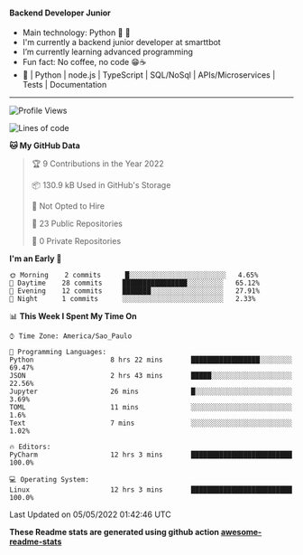 #### Backend Developer Junior

- Main technology: Python 🐍 💖
- I'm currently a backend junior developer at smarttbot
- I’m currently learning advanced programming
- Fun fact: No coffee, no code 😁☕
- 📖 | Python | node.js | TypeScript | SQL/NoSql | APIs/Microservices | Tests | Documentation
---
<!--START_SECTION:waka-->
![Profile Views](http://img.shields.io/badge/Profile%20Views-0-blue)

![Lines of code](https://img.shields.io/badge/From%20Hello%20World%20I%27ve%20Written-83%20Thousand%20lines%20of%20code-blue)

**🐱 My GitHub Data** 

> 🏆 9 Contributions in the Year 2022
 > 
> 📦 130.9 kB Used in GitHub's Storage 
 > 
> 🚫 Not Opted to Hire
 > 
> 📜 23 Public Repositories 
 > 
> 🔑 0 Private Repositories  
 > 
**I'm an Early 🐤** 

```text
🌞 Morning    2 commits      █░░░░░░░░░░░░░░░░░░░░░░░░   4.65% 
🌆 Daytime    28 commits     ████████████████░░░░░░░░░   65.12% 
🌃 Evening    12 commits     ███████░░░░░░░░░░░░░░░░░░   27.91% 
🌙 Night      1 commits      ░░░░░░░░░░░░░░░░░░░░░░░░░   2.33%

```


📊 **This Week I Spent My Time On** 

```text
⌚︎ Time Zone: America/Sao_Paulo

💬 Programming Languages: 
Python                   8 hrs 22 mins       █████████████████░░░░░░░░   69.47% 
JSON                     2 hrs 43 mins       █████░░░░░░░░░░░░░░░░░░░░   22.56% 
Jupyter                  26 mins             █░░░░░░░░░░░░░░░░░░░░░░░░   3.69% 
TOML                     11 mins             ░░░░░░░░░░░░░░░░░░░░░░░░░   1.6% 
Text                     7 mins              ░░░░░░░░░░░░░░░░░░░░░░░░░   1.02%

🔥 Editors: 
PyCharm                  12 hrs 3 mins       █████████████████████████   100.0%

💻 Operating System: 
Linux                    12 hrs 3 mins       █████████████████████████   100.0%

```


 Last Updated on 05/05/2022 01:42:46 UTC
<!--END_SECTION:waka-->

**These Readme stats are generated using github action [awesome-readme-stats](https://github.com/anmol098/waka-readme-stats)**
